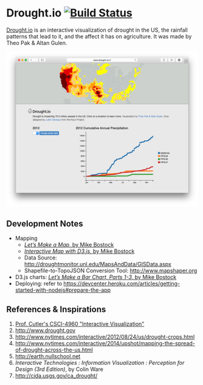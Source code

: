 # Drought.io [![Build Status](https://travis-ci.org/theopak/drought.io.svg?branch=master)](https://travis-ci.org/theopak/drought.io)

[Drought.io](http://www.droght.io) is an interactive visualization of drought in the US, the rainfall patterns that lead to it, and the affect it has on agriculture. It was made by Theo Pak & Altan Gulen.

![screenshot](screenshot.png)


## Development Notes

- Mapping
  - [_Let’s Make a Map_, by Mike Bostock](http://bost.ocks.org/mike/map/)
  - [_Interactive Map with D3.js_, by Mike Bostock](http://www.tnoda.com/blog/2013-12-07)
  - Data Source: http://droughtmonitor.unl.edu/MapsAndData/GISData.aspx
  - Shapefile-to-TopoJSON Conversion Tool: http://www.mapshaper.org
- D3.js charts: [_Let’s Make a Bar Chart, Parts 1-3_, by Mike Bostock](http://bost.ocks.org/mike/bar/)
- Deploying: refer to https://devcenter.heroku.com/articles/getting-started-with-nodejs#prepare-the-app


## References & Inspirations

1. [Prof. Cutler's CSCI-4960 "Interactive Visualization"](http://www.cs.rpi.edu/~cutler/classes/visualization/F14/index.php)
2. http://www.drought.gov
3. http://www.nytimes.com/interactive/2012/08/24/us/drought-crops.html
4. http://www.nytimes.com/interactive/2014/upshot/mapping-the-spread-of-drought-across-the-us.html
5. http://earth.nullschool.net
6. _Interactive Technologies : Information Visualization : Perception for Design (3rd Edition)_, by Colin Ware
7. http://cida.usgs.gov/ca_drought/
